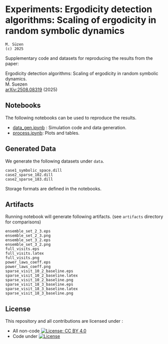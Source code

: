 # Experiments: Ergodicity detection algorithms: Scaling of ergodicity in random symbolic dynamics 

    M. Süzen   
    (c) 2025

Supplementary code and datasets for reproducing the results from the paper:

Ergodicity detection algorithms: Scaling of ergodicity in random symbolic dynamics.  
M. Suezen  
 [arXiv:2508.08319](https://arxiv.org/abs/2508.08319) (2025)

 ## Notebooks 

 The following notebooks can be used to reproduce the results.
* [data_gen.ipynb](data_gen.ipynb) : Simulation code and data generation.
* [process.ipynb](process.ipynb): Plots and tables.

## Generated Data

We generate the following datasets under `data`. 

```
case1_symbolic_space.dill
case2_sparse_102.dill
case2_sparse_183.dill
```
Storage formats are defined in the notebooks.

## Artifacts

Running notebook will generate following artifacts. (see `artifacts` directory for comparisons)

```
ensemble_set_2_3.eps
ensemble_set_2_3.png
ensemble_set_3_2.eps
ensemble_set_3_2.png
full_visits.eps
full_visits.latex
full_visits.png
power_laws_coeff.eps
power_laws_coeff.png
sparse_visit_10_2_baseline.eps
sparse_visit_10_2_baseline.latex
sparse_visit_10_2_baseline.png
sparse_visit_18_3_baseline.eps
sparse_visit_18_3_baseline.latex
sparse_visit_18_3_baseline.png
```

## License

This repository and all contributions are licensed under :
* All non-code  [![License: CC BY 4.0](https://i.creativecommons.org/l/by/4.0/88x31.png)](https://creativecommons.org/licenses/by/4.0/)
* Code under [![License](https://img.shields.io/badge/License-Apache_2.0-blue.svg)](https://opensource.org/licenses/Apache-2.0)
